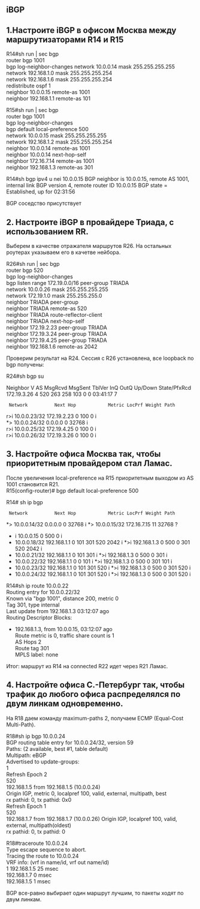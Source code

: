 ## iBGP  

## 1.Настроите iBGP в офисом Москва между маршрутизаторами R14 и R15

R14#sh run | sec bgp  
router bgp 1001  
 bgp log-neighbor-changes 
 network 10.0.0.14 mask 255.255.255.255  
 network 192.168.1.0 mask 255.255.255.254  
 network 192.168.1.6 mask 255.255.255.254  
 redistribute ospf 1  
 neighbor 10.0.0.15 remote-as 1001  
 neighbor 192.168.1.1 remote-as 101  

R15#sh run | sec bgp  
router bgp 1001  
 bgp log-neighbor-changes  
 bgp default local-preference 500  
 network 10.0.0.15 mask 255.255.255.255  
 network 192.168.1.2 mask 255.255.255.254  
 neighbor 10.0.0.14 remote-as 1001  
 neighbor 10.0.0.14 next-hop-self  
 neighbor 172.16.7.14 remote-as 1001  
 neighbor 192.168.1.3 remote-as 301 

 R14#sh bgp ipv4 u nei 10.0.0.15
BGP neighbor is 10.0.0.15,  remote AS 1001, internal link
  BGP version 4, remote router ID 10.0.0.15
  BGP state = Established, up for 02:31:56

  BGP соседство присутствует

 ## 2. Настроите iBGP в провайдере Триада, с использованием RR.

 Выберем в качестве отражателя маршрутов R26. На остальных роутерах указываем его в качетве нейбора. 
 
 R26#sh run | sec bgp  
router bgp 520  
 bgp log-neighbor-changes  
 bgp listen range 172.19.0.0/16 peer-group TRIADA  
 network 10.0.0.26 mask 255.255.255.255  
 network 172.19.1.0 mask 255.255.255.0  
 neighbor TRIADA peer-group  
 neighbor TRIADA remote-as 520  
 neighbor TRIADA route-reflector-client  
 neighbor TRIADA next-hop-self  
 neighbor 172.19.2.23 peer-group TRIADA  
 neighbor 172.19.3.24 peer-group TRIADA  
 neighbor 172.19.4.25 peer-group TRIADA  
 neighbor 192.168.1.6 remote-as 2042

 Проверим результат на R24. Сессия с R26 установлена, все loopback по bgp получены:

 R24#sh bgp su

Neighbor        V           AS MsgRcvd MsgSent   TblVer  InQ OutQ Up/Down  State/PfxRcd  
172.19.3.26     4          520     263     258      103    0    0 03:41:17        7    

     Network          Next Hop            Metric LocPrf Weight Path  

 r>i 10.0.0.23/32     172.19.2.23              0    100      0 i  
 *>  10.0.0.24/32     0.0.0.0                  0         32768 i  
 r>i 10.0.0.25/32     172.19.4.25              0    100      0 i  
 r>i 10.0.0.26/32     172.19.3.26              0    100      0 i  

 ## 3. Настройте офиса Москва так, чтобы приоритетным провайдером стал Ламас.  

После увеличения local-preference на R15 приоритетным выходом из AS 1001 становится R21.   
R15(config-router)# bgp default local-preference 500   

R14#  sh ip bgp  

     Network          Next Hop            Metric LocPrf Weight Path
 *>  10.0.0.14/32     0.0.0.0                  0         32768 i
 *>  10.0.0.15/32     172.16.7.15             11         32768 ?
 * i                  10.0.0.15                0    500      0 i
 *   10.0.0.18/32     192.168.1.1                            0 101 301 520 2042 i
 *>i                  192.168.1.3              0    500      0 301 520 2042 i
 *   10.0.0.21/32     192.168.1.1                            0 101 301 i
 *>i                  192.168.1.3              0    500      0 301 i
 *   10.0.0.22/32     192.168.1.1              0             0 101 i
 *>i                  192.168.1.3              0    500      0 301 101 i
 *   10.0.0.23/32     192.168.1.1                            0 101 301 520 i
 *>i                  192.168.1.3              0    500      0 301 520 i
 *   10.0.0.24/32     192.168.1.1                            0 101 301 520 i
 *>i                  192.168.1.3              0    500      0 301 520 i

R14#sh ip route 10.0.0.22  
Routing entry for 10.0.0.22/32  
  Known via "bgp 1001", distance 200, metric 0  
  Tag 301, type internal  
  Last update from 192.168.1.3 03:12:07 ago  
  Routing Descriptor Blocks:  
  * 192.168.1.3, from 10.0.0.15, 03:12:07 ago  
      Route metric is 0, traffic share count is 1  
      AS Hops 2  
      Route tag 301  
      MPLS label: none  

Итог: маршрут из R14 на connected R22 идет через R21 Ламас.

## 4. Настройте офиса С.-Петербург так, чтобы трафик до любого офиса распределялся по двум линкам одновременно.  

На R18 даем команду maximum-paths 2, получаем ECMP (Equal-Cost Multi-Path).  

R18#sh ip bgp 10.0.0.24  
BGP routing table entry for 10.0.0.24/32, version 59  
Paths: (2 available, best #1, table default)  
Multipath: eBGP  
  Advertised to update-groups:  
     1  
  Refresh Epoch 2  
  520  
    192.168.1.5 from 192.168.1.5 (10.0.0.24)  
      Origin IGP, metric 0, localpref 100, valid, external, multipath, best  
      rx pathid: 0, tx pathid: 0x0  
  Refresh Epoch 1  
  520  
    192.168.1.7 from 192.168.1.7 (10.0.0.26) 
      Origin IGP, localpref 100, valid, external, multipath(oldest)  
      rx pathid: 0, tx pathid: 0  

R18#traceroute 10.0.0.24  
Type escape sequence to abort.  
Tracing the route to 10.0.0.24  
VRF info: (vrf in name/id, vrf out name/id)  
  1 192.168.1.5 25 msec  
    192.168.1.7 0 msec  
    192.168.1.5 1 msec  

BGP все-равно выбирает один маршрут лучшим, то пакеты ходят по двум линкам. 







 





 

